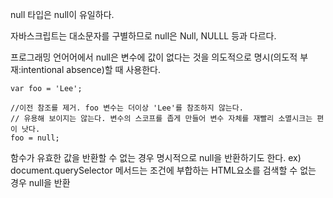 null 타입은 null이 유일하다.

자바스크립트는 대소문자를 구별하므로 null은 Null, NULLL 등과 다르다.

프로그래밍 언어어에서 null은 변수에 값이 없다는 것을 의도적으로 명시(의도적 부재:intentional absence)할 때 사용한다.
```
var foo = 'Lee';

//이전 참조를 제거. foo 변수는 더이상 'Lee'를 참조하지 않는다.
// 유용해 보이지는 않는다. 변수의 스코프를 좁게 만들어 변수 자체를 재빨리 소멸시크는 편이 낫다.
foo = null;
```

함수가 유효한 값을 반환할 수 없는 경우 명시적으로 null을 반환하기도 한다.
ex) document.querySelector 메서드는 조건에 부합하는 HTML요소를 검색할 수 없는 경우 null을 반환
